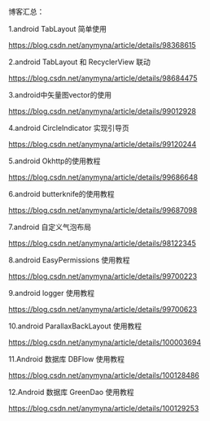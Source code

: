 #

博客汇总：

1.android TabLayout 简单使用
  
https://blog.csdn.net/anymyna/article/details/98368615

2.android TabLayout 和 RecyclerView 联动

https://blog.csdn.net/anymyna/article/details/98684475

3.android中矢量图vector的使用

https://blog.csdn.net/anymyna/article/details/99012928

4.android CircleIndicator 实现引导页

https://blog.csdn.net/anymyna/article/details/99120244

5.android Okhttp的使用教程

https://blog.csdn.net/anymyna/article/details/99686648

6.android butterknife的使用教程

https://blog.csdn.net/anymyna/article/details/99687098


7.android 自定义气泡布局

https://blog.csdn.net/anymyna/article/details/98122345


8.android EasyPermissions 使用教程

https://blog.csdn.net/anymyna/article/details/99700223


9.android logger 使用教程 

https://blog.csdn.net/anymyna/article/details/99700623


10.android ParallaxBackLayout 使用教程

https://blog.csdn.net/anymyna/article/details/100003694


11.Android 数据库 DBFlow 使用教程

https://blog.csdn.net/anymyna/article/details/100128486

12.Android 数据库 GreenDao 使用教程

https://blog.csdn.net/anymyna/article/details/100129253




